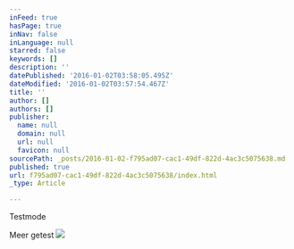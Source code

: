 ```yaml
---
inFeed: true
hasPage: true
inNav: false
inLanguage: null
starred: false
keywords: []
description: ''
datePublished: '2016-01-02T03:58:05.495Z'
dateModified: '2016-01-02T03:57:54.467Z'
title: ''
author: []
authors: []
publisher:
  name: null
  domain: null
  url: null
  favicon: null
sourcePath: _posts/2016-01-02-f795ad07-cac1-49df-822d-4ac3c5075638.md
published: true
url: f795ad07-cac1-49df-822d-4ac3c5075638/index.html
_type: Article

---
```

Testmode

Meer getest
![](https://the-grid-user-content.s3-us-west-2.amazonaws.com/36bf741c-c86b-4be2-8412-764d742c5493.jpg)